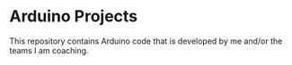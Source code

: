 # Arduino Projects
This repository contains Arduino code that is developed by me and/or the teams I am coaching.
